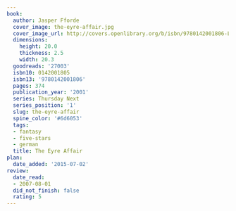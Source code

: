 ```yaml
---
book:
  author: Jasper Fforde
  cover_image: the-eyre-affair.jpg
  cover_image_url: http://covers.openlibrary.org/b/isbn/9780142001806-L.jpg
  dimensions:
    height: 20.0
    thickness: 2.5
    width: 20.3
  goodreads: '27003'
  isbn10: 0142001805
  isbn13: '9780142001806'
  pages: 374
  publication_year: '2001'
  series: Thursday Next
  series_position: '1'
  slug: the-eyre-affair
  spine_color: '#6d6053'
  tags:
  - fantasy
  - five-stars
  - german
  title: The Eyre Affair
plan:
  date_added: '2015-07-02'
review:
  date_read:
  - 2007-08-01
  did_not_finish: false
  rating: 5
---
```

